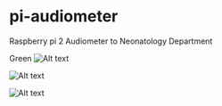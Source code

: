 # pi-audiometer
Raspberry pi 2 Audiometer to Neonatology Department 

Green
![Alt text](Photos/DSC_0018.JPG?raw=true "Title")

![Alt text](Photos/DSC_0021.JPG?raw=true "Title")

![Alt text](Photos/DSC_0024.JPG?raw=true "Title")
